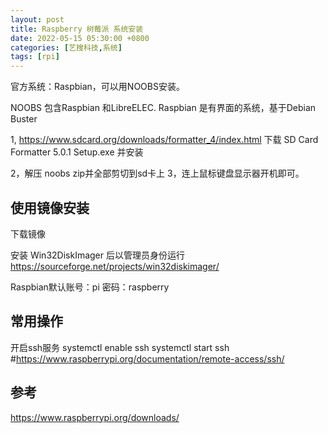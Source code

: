 ```yaml
---
layout: post
title: Raspberry 树莓派 系统安装
date: 2022-05-15 05:30:00 +0800
categories: [艺搜科技,系统]
tags: [rpi]
---
```

官方系统：Raspbian，可以用NOOBS安装。

NOOBS 包含Raspbian 和LibreELEC. Raspbian 是有界面的系统，基于Debian Buster

1, https://www.sdcard.org/downloads/formatter_4/index.html
下载 SD Card Formatter 5.0.1 Setup.exe 并安装

2，解压 noobs zip并全部剪切到sd卡上
3，连上鼠标键盘显示器开机即可。
## 使用镜像安装
下载镜像

安装 Win32DiskImager 后以管理员身份运行 https://sourceforge.net/projects/win32diskimager/

Raspbian默认账号：pi 密码：raspberry

## 常用操作
开启ssh服务
systemctl enable ssh
systemctl start ssh #https://www.raspberrypi.org/documentation/remote-access/ssh/
## 参考
https://www.raspberrypi.org/downloads/

